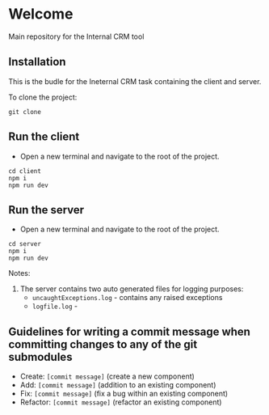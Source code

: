 # Welcome

Main repository for the Internal CRM tool

## Installation

This is the budle for the Ineternal CRM task containing the client and server.

To clone the project:

```
git clone
```

## Run the client

- Open a new terminal and navigate to the root of the project.

```
cd client
npm i
npm run dev
```

## Run the server

- Open a new terminal and navigate to the root of the project.

```
cd server
npm i
npm run dev
```

Notes:

1. The server contains two auto generated files for logging purposes:
   - `uncaughtExceptions.log` - contains any raised exceptions
   - `logfile.log` -

## Guidelines for writing a commit message when committing changes to any of the git submodules

- Create: `[commit message]` (create a new component)
- Add: `[commit message]` (addition to an existing component)
- Fix: `[commit message]` (fix a bug within an existing component)
- Refactor: `[commit message]` (refactor an existing component)
